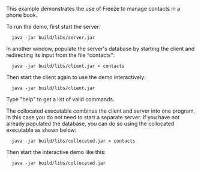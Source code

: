 This example demonstrates the use of Freeze to manage contacts in a
phone book.

To run the demo, first start the server:

      java -jar build/libs/server.jar

In another window, populate the server's database by starting the
client and redirecting its input from the file "contacts":

      java -jar build/libs/client.jar < contacts

Then start the client again to use the demo interactively:

      java -jar build/libs/client.jar

Type "help" to get a list of valid commands.

The collocated executable combines the client and server into one
program. In this case you do not need to start a separate server.
If you have not already populated the database, you can do so using
the collocated executable as shown below:

      java -jar build/libs/collocated.jar < contacts

Then start the interactive demo like this:

      java -jar build/libs/collocated.jar

